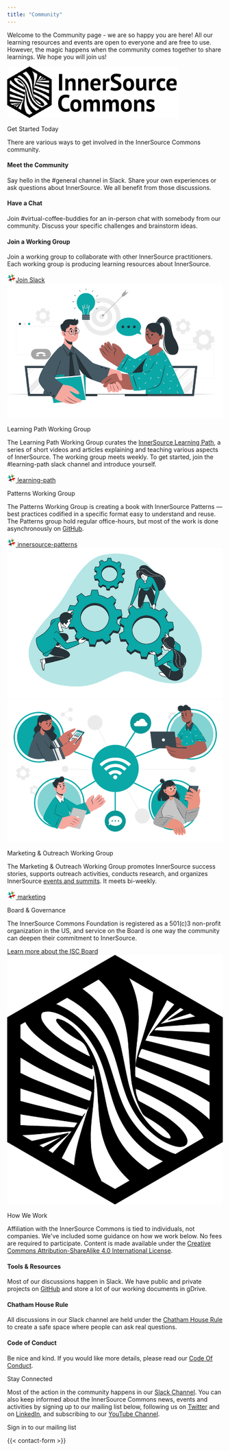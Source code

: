 ```yaml
---
title: "Community"
---
```


<section class="section">
  <div class="container">
    <div class="row align-items-center">
      <div class="col-md-6 order-2 order-md-1">
        <p>Welcome to the Community page - we are so happy you are here! All our learning resources and events are open to everyone and are free to use. However, the magic happens when the community comes together to share learnings. We hope you will join us!
        </p>
      </div>
      <div class="col-md-6 order-1 order-md-2 mb-4 mb-md-0">
        <img src="/images/logo.png" class="img-fluid">
      </div>
    </div>
  </div>
</section>

<section class="section bg-light">
  <div class="container">
    <div class="row justify-content-center">
      <div class="col-12 text-center mb-4">
        <p class="mt-3 h1">Get Started Today</p>
        <p>There are various ways to get involved in the InnerSource Commons community.</p>
      </div>
      <div class="col-md-4 col-sm-6 mb-4">
        <div class="feature-card text-center">
          <i class="ti-hand-open mb-3"></i>
          <h4 class="mb-2">Meet the Community</h4>
          <p>Say hello in the #general channel in Slack. Share your own experiences or ask questions about InnerSource. We all benefit from those discussions.</p>
        </div>
      </div>
      <div class="col-md-4 col-sm-6 mb-4">
        <div class="feature-card text-center">
          <i class="ti-comment-alt mb-3"></i>
          <h4 class="mb-2">Have a Chat</h4>
          <p>Join #virtual-coffee-buddies for an in-person chat with somebody from our community. Discuss your specific  challenges and brainstorm ideas.</p>
        </div>
      </div>
      <div class="col-md-4 col-sm-6 mb-4">
        <div class="feature-card text-center">
          <i class="ti-key mb-3"></i>
          <h4 class="mb-2">Join a Working Group</h4>
          <p>Join a working group to collaborate with other InnerSource practitioners. Each working group is producing learning resources about InnerSource.</p>
        </div>
      </div>
    </div>
    <div class="row d-flex justify-content-center">
        <a href="/slack" class="btn btn-primary btn-sm"><img src="/images/slack.png" class="pr-2"/>Join Slack</a>
    </div>
  </div>
</section>

<section class="section">
  <div class="container">
    <div class="row align-items-center">
      <div class="col-md-5 mb-4 mb-md-0">
        <div>
         <img src="/images/community/collaboration.png" class="img-fluid">
        </div>
      </div>
      <div class="col-md-6 ">
        <p class="section-title h2">Learning Path Working Group</p>
        <p>The Learning Path Working Group curates the <a href="/learn/learning-path/">InnerSource Learning Path</a>, a series of short videos and articles explaining and teaching various aspects of InnerSource. The working group meets weekly. To get started, join the #learning-path slack channel and introduce yourself.
        </p>
        <a href="/slack" class="btn btn-primary btn-sm text-lowercase"><img src="/images/slack.png" class="pr-1"/> learning-path</a>
      </div>
    </div>
  </div>
</section>

<section class="section bg-light">
  <div class="container">
    <div class="row align-items-center">
      <div class="col-md-6 order-2 order-md-1">
        <p class="section-title h2">Patterns Working Group</p>
        <p>The Patterns Working Group is creating a book with InnerSource Patterns — best practices codified in a specific format easy to understand and reuse. The Patterns group hold regular office-hours, but most of the work is done asynchronously on <a href="https://github.com/InnerSourceCommons/InnerSourcePatterns/" target="_blank">GitHub</a>.
        </p>
        <a href="/slack" class="btn btn-primary btn-sm text-lowercase"><img src="/images/slack.png" class="pr-1"/> innersource-patterns</a>
      </div>
      <div class="col-md-5 order-1 order-md-2 mb-4 mb-md-0">
        <img src="/images/community/mechanism.png" class="img-fluid">
      </div>
    </div>
  </div>
</section>

<section class="section">
  <div class="container">
    <div class="row align-items-center">
      <div class="col-md-5 mb-4 mb-md-0">
        <div>
         <img src="/images/community/connection.png" class="img-fluid">
        </div>
      </div>
      <div class="col-md-6 ">
        <p class="section-title h2">Marketing & Outreach Working Group</p>
        <p>The Marketing & Outreach Working Group promotes InnerSource success stories, supports outreach activities, conducts research, and organizes InnerSource <a href="/events/">events and summits</a>. It meets bi-weekly.
        </p>
        <a href="/slack" class="btn btn-primary btn-sm text-lowercase"><img src="/images/slack.png" class="pr-1"/> marketing</a>
      </div>
    </div>
  </div>
</section>

<section class="section bg-light">
  <div class="container">
    <div class="row align-items-center">
      <div class="col-md-6 order-2 order-md-1">
        <p class="section-title h2">Board & Governance</p>
        <p>The InnerSource Commons Foundation is registered as a 501(c)3 non-profit organization in the US, and service on the Board is one way the community can deepen their commitment to InnerSource.
        </p>
        <a href="/about/board/" class="btn-link">Learn more about the ISC Board <i class="ti-arrow-right"></i></a>
      </div>
      <div class="col-md-3 offset-md-1 order-1 order-md-2 mb-4 mb-md-0">
        <img src="/images/logo-big.png" class="img-fluid">
      </div>
    </div>
  </div>
</section>

<section class="section">
  <div class="container">
    <div class="row justify-content-center">
      <div class="col-12 text-center">
        <p class="section-title mb-5 mt-3 h1">How We Work</p>
        <p>Affiliation with the InnerSource Commons is tied to individuals, not companies. We've included some guidance on how we work below. No fees are required to participate. Content is made available under the <a href="http://creativecommons.org/licenses/by-sa/4.0/">Creative Commons Attribution-ShareAlike 4.0 International License</a>.</p>
      </div>
      <div class="col-md-4 col-sm-6 mb-4">
        <div class="feature-card text-center bg-light">
          <i class="ti-bookmark-alt mb-3"></i>
          <h4 class="mb-2">Tools & Resources</h4>
          <p>Most of our discussions happen in Slack. We have public and private projects on <a href="http://github.com/InnerSourceCommons">GitHub</a> and store a lot of our working documents in gDrive.
          </p>
        </div>
      </div>
      <div class="col-md-4 col-sm-6 mb-4">
        <div class="feature-card text-center bg-light">
          <i class="ti-comments mb-3"></i>
          <h4 class="mb-2">Chatham House Rule</h4>
          <p>All discussions in our Slack channel are held under the <a href="https://www.chathamhouse.org/about-us/chatham-house-rule">Chatham House Rule</a> to create a safe space where people can ask real questions.</p>
        </div>
      </div>
      <div class="col-md-4 col-sm-6 mb-4">
        <div class="feature-card text-center bg-light">
          <i class="ti-face-smile mb-3"></i>
          <h4 class="mb-2">Code of Conduct</h4>
          <p>Be nice and kind. If you would like more details, please read our <a href="/about/codeofconduct/">Code Of Conduct</a>.</p>
        </div>
      </div>
    </div>
  </div>
</section>

<section class="section">
  <div class="container section-small shadow rounded-lg px-4 bg-light">
    <div class="row align-items-center justify-content-center text-center text-md-left">
      <div class="col-lg-5 col-md-4 mb-4 mb-md-0">
        <a class="twitter-timeline" data-height="500" data-dnt="true" href="https://twitter.com/InnerSourceOrg?ref_src=twsrc%5Etfw"></a> <script async src="https://platform.twitter.com/widgets.js" charset="utf-8"></script>
      </div>
      <div class="col-md-5 offset-md-1">
        <p class="h2 section-title">Stay Connected</p>
        <p class="mb-4">Most of the action in the community happens in our <a href="https://innersourcecommons-inviter.herokuapp.com/">Slack Channel</a>. You can also keep informed about the InnerSource Commons news, events and activities by signing up to our mailing list below, following us on <a href="https://twitter.com/InnerSourceOrg">Twitter</a> and on <a href="https://www.linkedin.com/company/innersourcecommons">LinkedIn</a>, and subscribing to our <a href="https://www.youtube.com/channel/UCoSPSd6Or4F_vpjo4SmyoEA">YouTube Channel</a>.</p>
        <p class="h3 section-title">Sign in to our mailing list</p>
        {{< contact-form >}}
      </div>
    </div>
  </div>
</section>
